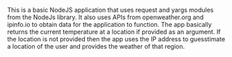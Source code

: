 This is a basic NodeJS application that uses request and yargs modules from the NodeJs library.
It also uses APIs from openweather.org and ipinfo.io to obtain data for the application to function. 
The app basically returns the current temperature at a location if provided as an argument. 
If the location is not provided then the app uses the IP address to guesstimate a location of the user
and provides the weather of that region. 

